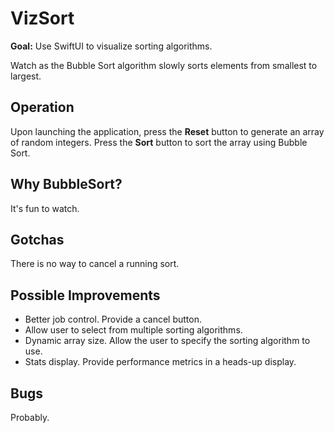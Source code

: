 # VizSort
**Goal:** Use SwiftUI to visualize sorting algorithms.

Watch as the Bubble Sort algorithm slowly sorts elements from
smallest to largest.

## Operation
Upon launching the application, press the **Reset** button to generate an
array of random integers. Press the **Sort** button to sort the array using
Bubble Sort.

## Why BubbleSort?
It's fun to watch.

## Gotchas
There is no way to cancel a running sort.

## Possible Improvements
* Better job control. Provide a cancel button.
* Allow user to select from multiple sorting algorithms.
* Dynamic array size. Allow the user to specify the sorting algorithm to use.
* Stats display. Provide performance metrics in a heads-up display.

## Bugs
Probably.
